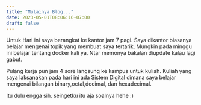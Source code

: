 ```yaml
---
title: "Mulainya Blog..."
date: 2023-05-01T08:06:16+07:00
draft: false
---
```


Untuk Hari ini saya berangkat ke kantor jam 7 pagi. Saya dikantor biasanya belajar mengenai topik yang membuat saya tertarik. Mungkin pada minggu ini belajar tentang docker kali ya. Ntar memonya bakalan diupdate kalau lagi gabut. 

Pulang kerja pun jam 4 sore langsung ke kampus untuk kuliah. Kuliah yang saya laksanakan pada hari ini ada Sistem Digital dimana saya belajar mengenai bilangan binary,octal,decimal, dan hexadecimal.

Itu dulu engga sih. seingetku itu aja soalnya hehe :)